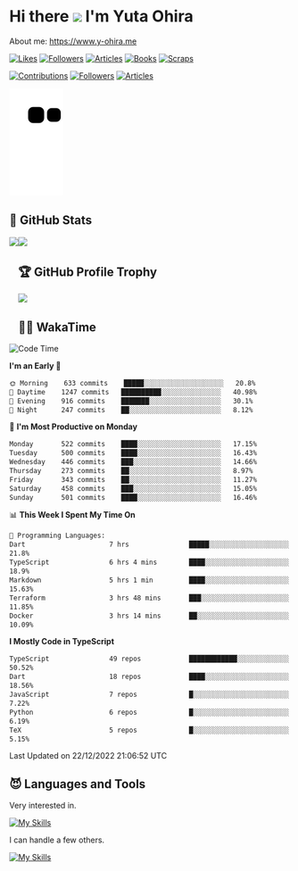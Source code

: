 # Hi there <img width="35" src="https://user-images.githubusercontent.com/50891407/148686885-0fefeb76-4cf6-473a-9e3e-889ce5513450.gif" /> I'm Yuta Ohira

About me: https://www.y-ohira.me

[![Likes](https://badgen.org/img/zenn/alesion/likes?style=for-the-badge)](https://zenn.dev/alesion)
[![Followers](https://badgen.org/img/zenn/alesion/followers?style=for-the-badge)](https://zenn.dev/alesion)
[![Articles](https://badgen.org/img/zenn/alesion/articles?style=for-the-badge)](https://zenn.dev/alesion)
[![Books](https://badgen.org/img/zenn/alesion/books?style=for-the-badge)](https://zenn.dev/alesion?tab=books)
[![Scraps](https://badgen.org/img/zenn/alesion/scraps?style=for-the-badge)](https://zenn.dev/alesion?tab=scraps)

[![Contributions](https://badgen.org/img/qiita/alesion30/contributions?style=for-the-badge)](https://qiita.com/alesion30)
[![Followers](https://badgen.org/img/qiita/alesion30/followers?style=for-the-badge)](https://qiita.com/alesion30)
[![Articles](https://badgen.org/img/qiita/alesion30/articles?style=for-the-badge)](https://qiita.com/alesion30)

<!-- <p align="left"> -->
  <!-- GitHub -->
<!--   <a href="https://github.com/alesion30/alesion30/">
    <img src="https://komarev.com/ghpvc/?username=alesion30" alt="alesion30" />
  </a>
  <a href="https://github.com/alesion30">
    <img height="20" src="https://img.shields.io/github/followers/alesion30?label=follow&logo=github&style=flat" />
  </a> -->
  <!-- Zenn -->
<!--   <a href="https://zenn.dev/alesion">
    <img src="https://zenn.badge.nikaera.com/s/alesion/likes?style=flat" alt="alesion likes" />
  </a>
  <a href="https://zenn.dev/alesion/articles">
    <img src="https://zenn.badge.nikaera.com/s/alesion/articles?style=flat" alt="alesion articles" />
  </a>
  <a href="https://zenn.dev/alesion/followers">
    <img src="https://zenn.badge.nikaera.com/s/alesion/followers?style=flat" alt="alesion followers" />
  </a>
  <a href="https://zenn.dev/alesion/books">
    <img src="https://zenn.badge.nikaera.com/s/alesion/books?style=flat" alt="alesion books" />
  </a>
  <a href="https://zenn.dev/alesion/scraps">
    <img src="https://zenn.badge.nikaera.com/s/alesion/scraps?style=flat" alt="alesion scraps" />
  </a> -->
  <!-- qiita -->
<!--   <a href="http://qiita.com/Alesion30">
    <img height="20" src="https://qiita-badge.apiapi.app/s/Alesion30/posts.svg" />
  </a>
    <img height="20" src="https://qiita-badge.apiapi.app/s/Alesion30/contributions.svg" />
  </a> -->
<!-- </p> -->


<!-- ## 🐍 Contribution -->

<img src="https://github.com/Alesion30/Alesion30/blob/output/github-contribution-grid-snake.svg" alt="GitHub Snake dark" />


## 💎 GitHub Stats

<div>
  <img height="170" align="left" src="https://github-readme-stats.vercel.app/api?username=Alesion30&count_private=true&show_icons=true&title_color=81A1C1&text_color=ECEFF4&bg_color=2E3440&icon_color=D8DEE9&border_radius=10" />
  <img height="170" src="https://github-readme-stats.vercel.app/api/top-langs/?username=Alesion30&langs_count=8&layout=compact&title_color=81A1C1&text_color=ECEFF4&bg_color=2E3440&icon_color=D8DEE9&border_radius=10" />
</div>


## 🏆 GitHub Profile Trophy

<img width="800" src="https://github-profile-trophy.vercel.app/?username=Alesion30&theme=nord&no-frame=true"/>


## 🧑‍💻 WakaTime

<!--START_SECTION:waka-->
![Code Time](http://img.shields.io/badge/Code%20Time-1%2C551%20hrs%2055%20mins-blue)

**I'm an Early 🐤** 

```text
🌞 Morning    633 commits    █████░░░░░░░░░░░░░░░░░░░░   20.8% 
🌆 Daytime    1247 commits   ██████████░░░░░░░░░░░░░░░   40.98% 
🌃 Evening    916 commits    ███████░░░░░░░░░░░░░░░░░░   30.1% 
🌙 Night      247 commits    ██░░░░░░░░░░░░░░░░░░░░░░░   8.12%

```
📅 **I'm Most Productive on Monday** 

```text
Monday       522 commits    ████░░░░░░░░░░░░░░░░░░░░░   17.15% 
Tuesday      500 commits    ████░░░░░░░░░░░░░░░░░░░░░   16.43% 
Wednesday    446 commits    ███░░░░░░░░░░░░░░░░░░░░░░   14.66% 
Thursday     273 commits    ██░░░░░░░░░░░░░░░░░░░░░░░   8.97% 
Friday       343 commits    ██░░░░░░░░░░░░░░░░░░░░░░░   11.27% 
Saturday     458 commits    ███░░░░░░░░░░░░░░░░░░░░░░   15.05% 
Sunday       501 commits    ████░░░░░░░░░░░░░░░░░░░░░   16.46%

```


📊 **This Week I Spent My Time On** 

```text
💬 Programming Languages: 
Dart                     7 hrs               █████░░░░░░░░░░░░░░░░░░░░   21.8% 
TypeScript               6 hrs 4 mins        ████░░░░░░░░░░░░░░░░░░░░░   18.9% 
Markdown                 5 hrs 1 min         ████░░░░░░░░░░░░░░░░░░░░░   15.63% 
Terraform                3 hrs 48 mins       ███░░░░░░░░░░░░░░░░░░░░░░   11.85% 
Docker                   3 hrs 14 mins       ██░░░░░░░░░░░░░░░░░░░░░░░   10.09%

```

**I Mostly Code in TypeScript** 

```text
TypeScript               49 repos            ████████████░░░░░░░░░░░░░   50.52% 
Dart                     18 repos            ████░░░░░░░░░░░░░░░░░░░░░   18.56% 
JavaScript               7 repos             █░░░░░░░░░░░░░░░░░░░░░░░░   7.22% 
Python                   6 repos             █░░░░░░░░░░░░░░░░░░░░░░░░   6.19% 
TeX                      5 repos             █░░░░░░░░░░░░░░░░░░░░░░░░   5.15%

```



 Last Updated on 22/12/2022 21:06:52 UTC
<!--END_SECTION:waka-->


## 😈 Languages and Tools

Very interested in.

[![My Skills](https://skillicons.dev/icons?i=react,nextjs,typescript,flutter,firebase)](https://skillicons.dev)

I can handle a few others.

[![My Skills](https://skillicons.dev/icons?i=javascript,vue,nuxt,redux,electron,express,nodejs,deno,dart,python,flask,php,laravel,wordpress,go,rust,html,css,sass,tailwind,bootstrap,webpack,supabase,aws,dynamodb,mysql,figma,xd,vscode,latex)](https://skillicons.dev)
